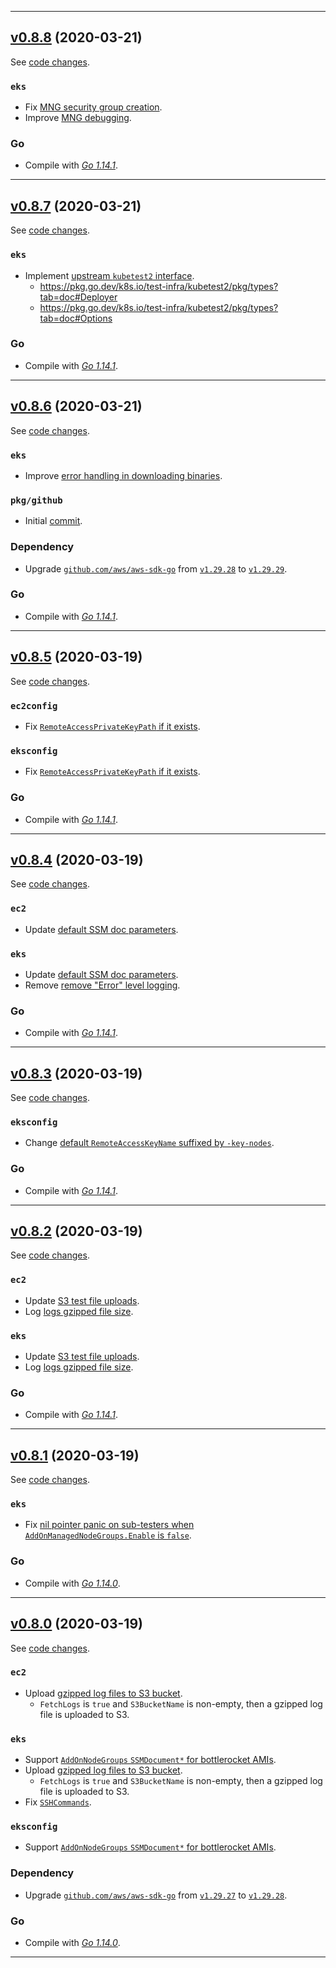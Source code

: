 

<hr>


## [v0.8.8](https://github.com/aws/aws-k8s-tester/releases/tag/v0.8.8) (2020-03-21)

See [code changes](https://github.com/aws/aws-k8s-tester/compare/v0.8.7...v0.8.8).

### `eks`

- Fix [MNG security group creation](https://github.com/aws/aws-k8s-tester/commit/210f3b91f7c953be08b46dce6e9e7f8e1cfdde03).
- Improve [MNG debugging](https://github.com/aws/aws-k8s-tester/commit/210f3b91f7c953be08b46dce6e9e7f8e1cfdde03).

### Go

- Compile with [*Go 1.14.1*](https://golang.org/doc/devel/release.html#go1.14).


<hr>


## [v0.8.7](https://github.com/aws/aws-k8s-tester/releases/tag/v0.8.7) (2020-03-21)

See [code changes](https://github.com/aws/aws-k8s-tester/compare/v0.8.6...v0.8.7).

### `eks`

- Implement [upstream `kubetest2` interface](https://github.com/aws/aws-k8s-tester/commit/210f3b91f7c953be08b46dce6e9e7f8e1cfdde03).
  - https://pkg.go.dev/k8s.io/test-infra/kubetest2/pkg/types?tab=doc#Deployer
  - https://pkg.go.dev/k8s.io/test-infra/kubetest2/pkg/types?tab=doc#Options

### Go

- Compile with [*Go 1.14.1*](https://golang.org/doc/devel/release.html#go1.14).


<hr>


## [v0.8.6](https://github.com/aws/aws-k8s-tester/releases/tag/v0.8.6) (2020-03-21)

See [code changes](https://github.com/aws/aws-k8s-tester/compare/v0.8.5...v0.8.6).

### `eks`

- Improve [error handling in downloading binaries](https://github.com/aws/aws-k8s-tester/commit/5522d9e36c172d644bd9c0227dfe639511fba8ee).

### `pkg/github`

- Initial [commit](https://github.com/aws/aws-k8s-tester/commit/5522d9e36c172d644bd9c0227dfe639511fba8ee).

### Dependency

- Upgrade [`github.com/aws/aws-sdk-go`](https://github.com/aws/aws-sdk-go/releases) from [`v1.29.28`](https://github.com/aws/aws-sdk-go/releases/tag/v1.29.28) to [`v1.29.29`](https://github.com/aws/aws-sdk-go/releases/tag/v1.29.29).

### Go

- Compile with [*Go 1.14.1*](https://golang.org/doc/devel/release.html#go1.14).


<hr>


## [v0.8.5](https://github.com/aws/aws-k8s-tester/releases/tag/v0.8.5) (2020-03-19)

See [code changes](https://github.com/aws/aws-k8s-tester/compare/v0.8.4...v0.8.5).

### `ec2config`

- Fix [`RemoteAccessPrivateKeyPath` if it exists](https://github.com/aws/aws-k8s-tester/commit/de80c0d62dd07be980d487e9631f33377c5a27c1).

### `eksconfig`

- Fix [`RemoteAccessPrivateKeyPath` if it exists](https://github.com/aws/aws-k8s-tester/commit/de80c0d62dd07be980d487e9631f33377c5a27c1).

### Go

- Compile with [*Go 1.14.1*](https://golang.org/doc/devel/release.html#go1.14).


<hr>


## [v0.8.4](https://github.com/aws/aws-k8s-tester/releases/tag/v0.8.4) (2020-03-19)

See [code changes](https://github.com/aws/aws-k8s-tester/compare/v0.8.3...v0.8.4).

### `ec2`

- Update [default SSM doc parameters](https://github.com/aws/aws-k8s-tester/commit/bafdba80410d4d5c48c292518cf09f4872bb9c6f).

### `eks`

- Update [default SSM doc parameters](https://github.com/aws/aws-k8s-tester/commit/bafdba80410d4d5c48c292518cf09f4872bb9c6f).
- Remove [remove "Error" level logging](https://github.com/aws/aws-k8s-tester/commit/6204c255ee9587cdd6f940ddd5c0f64c3c03ffc1).

### Go

- Compile with [*Go 1.14.1*](https://golang.org/doc/devel/release.html#go1.14).


<hr>


## [v0.8.3](https://github.com/aws/aws-k8s-tester/releases/tag/v0.8.3) (2020-03-19)

See [code changes](https://github.com/aws/aws-k8s-tester/compare/v0.8.2...v0.8.3).

### `eksconfig`

- Change [default `RemoteAccessKeyName` suffixed by `-key-nodes`](https://github.com/aws/aws-k8s-tester/commit/92292eb2f3159a9ebb37af134a86ec66a67de26b).

### Go

- Compile with [*Go 1.14.1*](https://golang.org/doc/devel/release.html#go1.14).


<hr>


## [v0.8.2](https://github.com/aws/aws-k8s-tester/releases/tag/v0.8.2) (2020-03-19)

See [code changes](https://github.com/aws/aws-k8s-tester/compare/v0.8.1...v0.8.2).

### `ec2`

- Update [S3 test file uploads](https://github.com/aws/aws-k8s-tester/commit/167fcfab94e095714809c970bb77c1789e8b2d69).
- Log [logs gzipped file size](https://github.com/aws/aws-k8s-tester/commit/d7adefe366ea4975f1445882f6df2be13b44dc5b).

### `eks`

- Update [S3 test file uploads](https://github.com/aws/aws-k8s-tester/commit/167fcfab94e095714809c970bb77c1789e8b2d69).
- Log [logs gzipped file size](https://github.com/aws/aws-k8s-tester/commit/d7adefe366ea4975f1445882f6df2be13b44dc5b).

### Go

- Compile with [*Go 1.14.1*](https://golang.org/doc/devel/release.html#go1.14).


<hr>



## [v0.8.1](https://github.com/aws/aws-k8s-tester/releases/tag/v0.8.1) (2020-03-19)

See [code changes](https://github.com/aws/aws-k8s-tester/compare/v0.8.0...v0.8.1).

### `eks`

- Fix [nil pointer panic on sub-testers when `AddOnManagedNodeGroups.Enable` is `false`](https://github.com/aws/aws-k8s-tester/commit/0a28f7c3ed98b4ddbaed2a760057011ef42416b2).

### Go

- Compile with [*Go 1.14.0*](https://golang.org/doc/devel/release.html#go1.14).


<hr>


## [v0.8.0](https://github.com/aws/aws-k8s-tester/releases/tag/v0.8.0) (2020-03-19)

See [code changes](https://github.com/aws/aws-k8s-tester/compare/v0.7.8...v0.8.0).

### `ec2`

- Upload [gzipped log files to S3 bucket](https://github.com/aws/aws-k8s-tester/commit/7290e32e56920eba9ed3cd29adbe076acfe71490).
  - `FetchLogs` is `true` and `S3BucketName` is non-empty, then a gzipped log file is uploaded to S3.

### `eks`

- Support [`AddOnNodeGroups` `SSMDocument*` for bottlerocket AMIs](https://github.com/aws/aws-k8s-tester/commit/5ddb73b26debb8858380a2c9f31c942f9537f0f8).
- Upload [gzipped log files to S3 bucket](https://github.com/aws/aws-k8s-tester/commit/7290e32e56920eba9ed3cd29adbe076acfe71490).
  - `FetchLogs` is `true` and `S3BucketName` is non-empty, then a gzipped log file is uploaded to S3.
- Fix [`SSHCommands`](https://github.com/aws/aws-k8s-tester/commit/c9841693c8b5efb70012630a7f2a0d5f21e9fdf6).

### `eksconfig`

- Support [`AddOnNodeGroups` `SSMDocument*` for bottlerocket AMIs](https://github.com/aws/aws-k8s-tester/commit/b7a37a18dcbe1f0ecbc519c92260e3def26e9135).

### Dependency

- Upgrade [`github.com/aws/aws-sdk-go`](https://github.com/aws/aws-sdk-go/releases) from [`v1.29.27`](https://github.com/aws/aws-sdk-go/releases/tag/v1.29.27) to [`v1.29.28`](https://github.com/aws/aws-sdk-go/releases/tag/v1.29.28).

### Go

- Compile with [*Go 1.14.0*](https://golang.org/doc/devel/release.html#go1.14).


<hr>


